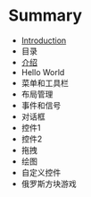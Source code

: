 # Summary

* [Introduction](README.md)
* 目录
* [介绍](介绍.md)
* Hello World
* 菜单和工具栏
* 布局管理
* 事件和信号
* 对话框
* 控件1
* 控件2
* 拖拽
* 绘图
* 自定义控件
* 俄罗斯方块游戏

